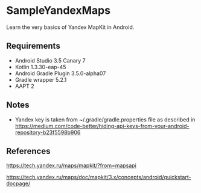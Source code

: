# SampleYandexMaps
Learn the very basics of Yandex MapKit in Android.

## Requirements
* Android Studio 3.5 Canary 7
* Kotlin 1.3.30-eap-45
* Android Gradle Plugin 3.5.0-alpha07
* Gradle wrapper 5.2.1
* AAPT 2

## Notes
* Yandex key is taken from ~/.gradle/gradle.properties file as described in https://medium.com/code-better/hiding-api-keys-from-your-android-repository-b23f5598b906

## References
https://tech.yandex.ru/maps/mapkit/?from=mapsapi

https://tech.yandex.ru/maps/doc/mapkit/3.x/concepts/android/quickstart-docpage/